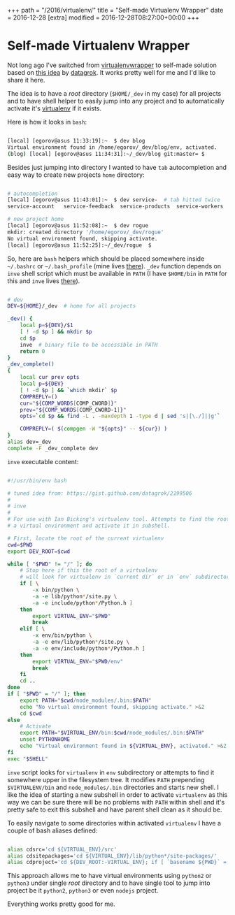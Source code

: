 +++
path = "/2016/virtualenv/"
title = "Self-made Virtualenv Wrapper"
date = 2016-12-28
[extra]
modified = 2016-12-28T08:27:00+00:00
+++
# Self-made Virtualenv Wrapper


Not long ago I've switched from [virtualenvwrapper][1] to self-made solution
based on [this idea][2] by [datagrok][4].
It works pretty well for me and I'd like to share it here.

The idea is to have a _root_ directory (`$HOME/_dev` in my case)
for all projects and to have shell helper to easily jump into any project
and to automatically activate it's [virtualenv][3] if it exists.

Here is how it looks in `bash`:

```bash

[local] [egorov@asus 11:33:19]:~  $ dev blog
Virtual environment found in /home/egorov/_dev/blog/env, activated.
(blog) [local] [egorov@asus 11:34:31]:~/_dev/blog git:master= $

```

Besides just jumping into directory I wanted to have `tab` autocompletion and
easy way to create new projects `home` directory:

```bash

# autocompletion
[local] [egorov@asus 11:43:01]:~  $ dev service-  # tab hitted twice
service-account   service-feedback  service-products  service-workers

# new project home
[local] [egorov@asus 11:52:08]:~  $ dev rogue
mkdir: created directory '/home/egorov/_dev/rogue'
No virtual environment found, skipping activate.
[local] [egorov@asus 11:52:25]:~/_dev/rogue  $

```

So, here are `bash` helpers which should be placed somewhere inside `~/.bashrc`
or `~/.bash_profile` (mine lives [there][5]).
`_dev` function depends on `inve` shell script which must be available
in `PATH` (I have `$HOME/bin` in `PATH` for this and `inve` lives [there][6]).


```bash

# dev
DEV=${HOME}/_dev  # home for all projects

_dev() {
    local p=${DEV}/$1
    [ ! -d $p ] && mkdir $p
    cd $p
    inve  # binary file to be accessible in PATH
    return 0
}
_dev_complete()
{
    local cur prev opts
    local p=${DEV}
    [ ! -d $p ] && `which mkdir` $p
    COMPREPLY=()
    cur="${COMP_WORDS[COMP_CWORD]}"
    prev="${COMP_WORDS[COMP_CWORD-1]}"
    opts=`cd $p && find -L . -maxdepth 1 -type d | sed 's|[\./]||g'`

    COMPREPLY=( $(compgen -W "${opts}" -- ${cur}) )
}
alias dev=_dev
complete -F _dev_complete dev

```

`inve` executable content:

```bash

#!/usr/bin/env bash

# tuned idea from: https://gist.github.com/datagrok/2199506
#
# inve
#
# For use with Ian Bicking's virtualenv tool. Attempts to find the root of
# a virtual environment and activate it in subshell.

# First, locate the root of the current virtualenv
cwd=$PWD
export DEV_ROOT=$cwd

while [ "$PWD" != "/" ]; do
    # Stop here if this the root of a virtualenv
    # will look for virtualenv in `current dir` or in `env` subdirectory
    if [ \
        -x bin/python \
        -a -e lib/python*/site.py \
        -a -e include/python*/Python.h ]
    then
        export VIRTUAL_ENV="$PWD"
        break
    elif [ \
        -x env/bin/python \
        -a -e env/lib/python*/site.py \
        -a -e env/include/python*/Python.h ]
    then
        export VIRTUAL_ENV="$PWD/env"
        break
    fi
    cd ..
done
if [ "$PWD" = "/" ]; then
    export PATH="$cwd/node_modules/.bin:$PATH"
    echo "No virtual environment found, skipping activate." >&2
    cd $cwd
else
    # Activate
    export PATH="$VIRTUAL_ENV/bin:$cwd/node_modules/.bin:$PATH"
    unset PYTHONHOME
    echo "Virtual environment found in ${VIRTUAL_ENV}, activated." >&2
fi
exec "$SHELL"

```

`inve` script looks for `virtualenv` in `env` subdirectory or attempts to
find it somewhere upper in the filesystem tree. It modifies `PATH` prepending
`$VIRTUALENV/bin` and `node_modules/.bin` directories and starts new shell.
I like the idea of starting a new subshell in order to activate `virtualenv` as
this way we can be sure there will be no problems with `PATH` within shell and
it's pretty safe to exit this subshell and have parent shell clean as it should
be.

To easily navigate to some directories within activated `virtualenv` I have a
couple of bash aliases defined:

```bash

alias cdsrc='cd ${VIRTUAL_ENV}/src'
alias cdsitepackages='cd ${VIRTUAL_ENV}/lib/python*/site-packages/'
alias cdproject='cd ${DEV_ROOT:-VIRTUAL_ENV}; if [ `basename ${PWD}` = "env" ]; then cd ..; fi'

```

This approach allows me to have virtual environments using `python2` or
`python3` under single _root_ directory and to have single tool to jump into
project be it `python2`, `python3` or even `nodejs` project.

Everything works pretty good for me.


[1]: https://pypi.python.org/pypi/virtualenvwrapper
[2]: https://gist.github.com/datagrok/2199506
[3]: https://github.com/pypa/virtualenv
[4]: http://datagrok.org/
[5]: https://github.com/ysegorov/dotfiles/blob/master/.bash.d/dev
[6]: https://github.com/ysegorov/dotfiles/blob/master/bin/inve
